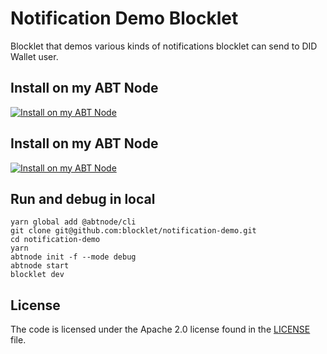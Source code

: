 # Notification Demo Blocklet

Blocklet that demos various kinds of notifications blocklet can send to DID Wallet user.

## Install on my ABT Node

[![Install on my ABT Node](https://raw.githubusercontent.com/blocklet/development-guide/main/assets/install_on_abtnode.svg)](https://install.arcblock.io/?action=blocklet-install&meta_url=https%3A%2F%2Fgithub.com%2Fblocklet%2Fnotification-demo%2Freleases%2Fdownload%2Fv0.6.5%2Fblocklet.json)

## Install on my ABT Node

[![Install on my ABT Node](https://raw.githubusercontent.com/blocklet/development-guide/main/assets/install_on_abtnode.svg)](https://install.arcblock.io/?action=blocklet-install&meta_url=https%3A%2F%2Fgithub.com%2Fblocklet%2Fnotification-demo%2Freleases%2Fdownload%2F0.6.1%2Fblocklet.json)

## Run and debug in local

```shell
yarn global add @abtnode/cli
git clone git@github.com:blocklet/notification-demo.git
cd notification-demo
yarn
abtnode init -f --mode debug
abtnode start
blocklet dev
```

## License

The code is licensed under the Apache 2.0 license found in the
[LICENSE](LICENSE) file.
